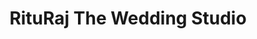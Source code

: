 ---
title: "RituRaj The Wedding Studio"
url: /ahmedabad/rituraj-the-wedding-studio/
shop: Kleidung
---